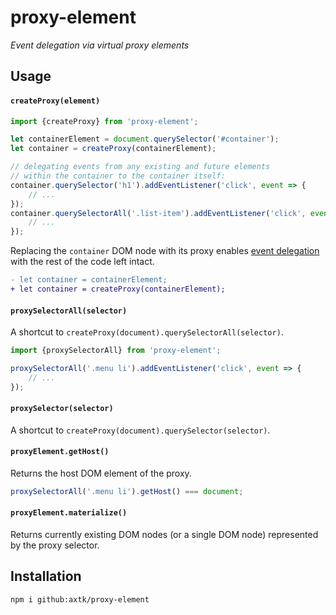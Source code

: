 # proxy-element

*Event delegation via virtual proxy elements*

## Usage

#### `createProxy(element)`

```js
import {createProxy} from 'proxy-element';

let containerElement = document.querySelector('#container');
let container = createProxy(containerElement);

// delegating events from any existing and future elements
// within the container to the container itself:
container.querySelector('h1').addEventListener('click', event => {
    // ...
});
container.querySelectorAll('.list-item').addEventListener('click', event => {
    // ...
});
```

Replacing the `container` DOM node with its proxy enables [event delegation](https://developer.mozilla.org/en-US/docs/Learn/JavaScript/Building_blocks/Events#Event_delegation) with the rest of the code left intact.

```diff
- let container = containerElement;
+ let container = createProxy(containerElement);
```

#### `proxySelectorAll(selector)`

A shortcut to `createProxy(document).querySelectorAll(selector)`.

```js
import {proxySelectorAll} from 'proxy-element';

proxySelectorAll('.menu li').addEventListener('click', event => {
    // ...
});
```

#### `proxySelector(selector)`

A shortcut to `createProxy(document).querySelector(selector)`.

#### `proxyElement.getHost()`

Returns the host DOM element of the proxy.

```js
proxySelectorAll('.menu li').getHost() === document;
```

#### `proxyElement.materialize()`

Returns currently existing DOM nodes (or a single DOM node) represented by the proxy selector.

## Installation

```
npm i github:axtk/proxy-element
```
